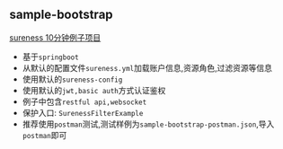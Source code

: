 ## sample-bootstrap  

[sureness 10分钟例子项目](https://github.com/tomsun28/sureness/tree/master/sample-bootstrap)  

- 基于`springboot`
- 从默认的配置文件`sureness.yml`加载账户信息,资源角色,过滤资源等信息  
- 使用默认的`sureness-config`  
- 使用默认的`jwt,basic auth`方式认证鉴权
- 例子中包含`restful api,websocket`  
- 保护入口: `SurenessFilterExample`  
- 推荐使用`postman`测试,测试样例为`sample-bootstrap-postman.json`,导入`postman`即可  
